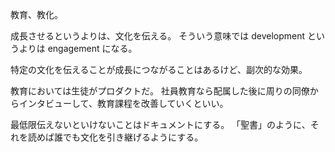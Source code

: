 教育、教化。

成長させるというよりは、文化を伝える。
そういう意味では development というよりは engagement になる。

特定の文化を伝えることが成長につながることはあるけど、副次的な効果。

教育においては生徒がプロダクトだ。
社員教育なら配属した後に周りの同僚からインタビューして、教育課程を改善していくといい。

最低限伝えないといけないことはドキュメントにする。
「聖書」のように、それを読めば誰でも文化を引き継げるようにする。
